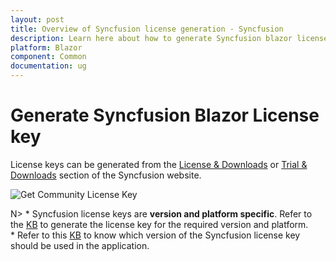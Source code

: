 ```yaml
---
layout: post
title: Overview of Syncfusion license generation - Syncfusion
description: Learn here about how to generate Syncfusion blazor license key for syncfusion blazor application for license validation. 
platform: Blazor
component: Common
documentation: ug
---
```


# Generate Syncfusion Blazor License key

License keys can be generated from the [License & Downloads](https://syncfusion.com/account/downloads) or [Trial & Downloads](https://www.syncfusion.com/account/manage-trials/downloads) section of the Syncfusion website.

![Get Community License Key](images/get-community-license-key.png)

N> * Syncfusion license keys are **version and platform specific**. Refer to the [KB](https://www.syncfusion.com/kb/8976/how-to-generate-license-key-for-licensed-products) to generate the license key for the required version and platform.
<br/> * Refer to this [KB](https://www.syncfusion.com/kb/8951/which-version-syncfusion-license-key-should-i-use-in-my-application) to know which version of the Syncfusion license key should be used in the application.